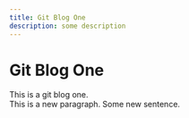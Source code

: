 ```yaml
---
title: Git Blog One
description: some description
---
```


# Git Blog One

This is a git blog one.   
This is a new paragraph. Some new sentence.